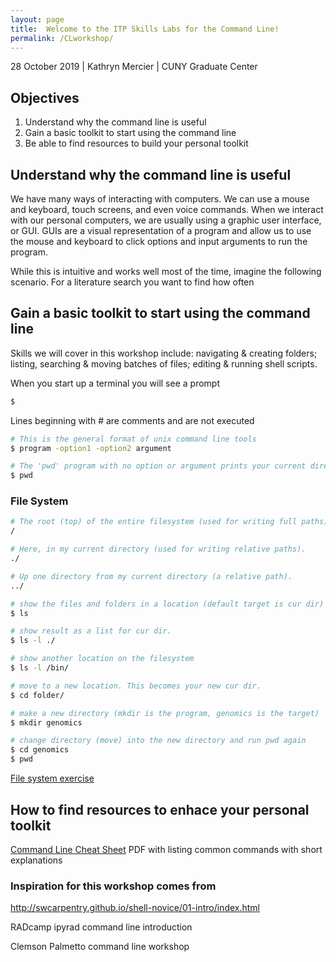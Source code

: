 ```yaml
---
layout: page
title:  Welcome to the ITP Skills Labs for the Command Line!
permalink: /CLworkshop/
---
```


28 October 2019 \| Kathryn Mercier \| CUNY Graduate Center

## __Objectives__

1. Understand why the command line is useful
2. Gain a basic toolkit to start using the command line
3. Be able to find resources to build your personal toolkit

## __Understand why the command line is useful__

We have many ways of interacting with computers. We can use a mouse and keyboard, touch screens, and even voice commands. When we interact with our personal computers, we are usually using a graphic user interface, or GUI. GUIs are a visual representation of a program and allow us to use the mouse and keyboard to click options and input arguments to run the program. 

While this is intuitive and works well most of the time, imagine the following scenario. For a literature search you want to find how often 

## __Gain a basic toolkit to start using the command line__

Skills we will cover in this workshop include: navigating & creating folders; 
listing, searching & moving batches of files; editing & running shell scripts. 

When you start up a terminal you will see a prompt

```bash
$ 
```

Lines beginning with # are comments and are not executed

```bash
# This is the general format of unix command line tools
$ program -option1 -option2 argument
```

```bash
# The 'pwd' program with no option or argument prints your current directory
$ pwd
```

### File System

```bash
# The root (top) of the entire filesystem (used for writing full paths).
/

# Here, in my current directory (used for writing relative paths).
./

# Up one directory from my current directory (a relative path).
../
```

```bash
# show the files and folders in a location (default target is cur dir)
$ ls 

# show result as a list for cur dir.
$ ls -l ./

# show another location on the filesystem
$ ls -l /bin/

# move to a new location. This becomes your new cur dir.
$ cd folder/
```
```bash
# make a new directory (mkdir is the program, genomics is the target)
$ mkdir genomics

# change directory (move) into the new directory and run pwd again
$ cd genomics
$ pwd
```
[File system exercise](FSexercise/)

## How to find resources to enhace your personal toolkit

[Command Line Cheat Sheet](https://www.git-tower.com/blog/command-line-cheat-sheet/) PDF with listing common commands with short explanations

### Inspiration for this workshop comes from 

http://swcarpentry.github.io/shell-novice/01-intro/index.html

RADcamp ipyrad command line introduction

Clemson Palmetto command line workshop
